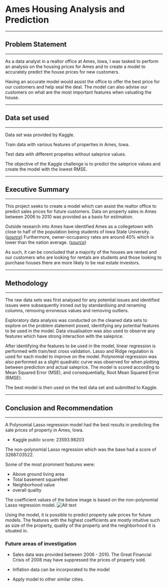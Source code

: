 # Ames Housing Analysis and Prediction

---
## Problem Statement
---

As a data analyst in a realtor office at Ames, Iowa, I was tasked to perform an analysis on the housing prices for Ames and to create a model to accurately predict the house prices for new customers.

Having an accurate model would assist the office to offer the best price for our customers and help seal the deal. The model can also advise our customers on what are the most important features when valuating the house. 

---
## Data set used
---

Data set was provided by Kaggle.

Train data with various features of properties in Ames, Iowa.

Test data with different propeties without saleprice values.

The objective of the Kaggle challenge is to predict the saleprice values and create the model with the lowest RMSE.

---
## Executive Summary
---

This project seeks to create a model which can assist the realtor office to predict sales prices for future customers. Data on property sales in Ames between 2006 to 2010 was provided as a basis for estimation. 

Outside research into Ames have identified Ames as a collegetown with close to half of the population being students of Iowa State University.([*source*](https://en.wikipedia.org/wiki/Ames,_Iowa)) Furthermore, owner-occupancy rates are around 40% which is lower than the nation average. ([*source*](https://www.census.gov/quickfacts/amescityiowa))

As such, it can be concluded that a majority of the houses are rented and our customers who are looking for rentals are students and those looking to purchase houses there are more likely to be real estate investors.

---
## Methodology
---

The raw data sets was first analysed for any potential issues and identified issues were subsequently ironed out by standardising and renaming columns, removing erroneous values and removing outliers.

Exploratory data analysis was conducted on the cleaned data sets to explore on the problem statement posed, identifying any potential features to be used in the model. Data visualisation was also used to observe any features which have strong interaction with the saleprice. 

After identifying the features to be used in the model, linear regression is performed with train/test cross validation. Lasso and Ridge regulation is used for each model to improve on the model. Polynomial regression was also performed as a slight quadratic curve was observed for when plotting between prediction and actual saleprice. The model is scored according to Mean Squared Error (MSE), and consequentially, Root Mean Squared Error (RMSE).

The best model is then used on the test data set and submitted to Kaggle.

---
## Conclusion and Recommendation
---

A Polynomial Lasso regression model had the best results in predicting the sale prices of property in Ames, Iowa. 
- Kaggle public score: 23593.98203

The non-polynomial Lasso regression which was the base had a score of 32687.03522.

Some of the most prominent features were:
- Above ground living area
- Total basement squarefeet
- Neighborhood value
- overall quality

The coefficient values of the below image is based on the non-polynomial Lasso regression model.
![Alt text](/../images/highest_coef.png)

Using the model, it is possible to predict property sale prices for future models. The features with the highest coefficients are mostly intuitive such as size of the property, quality of the property and the neighborhood it is situated in. 

### Future areas of investigation
- Sales data was provided between 2006 - 2010. The Great Financial Crisis of 2008 may have suppressed the prices of property sold.

- Inflation data can be incorporated to the model

- Apply model to other similar cities.


